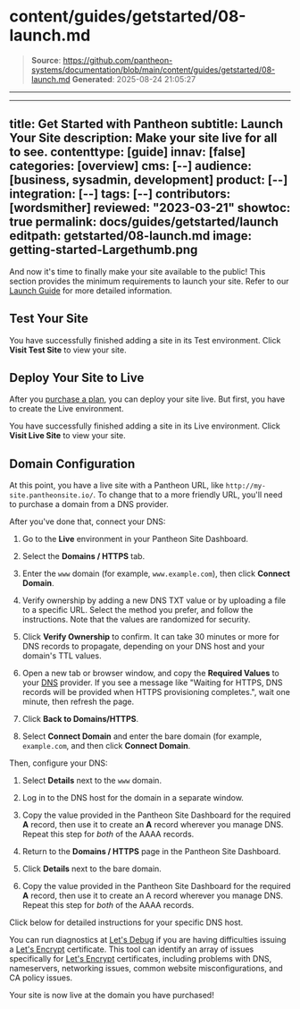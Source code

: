 # content/guides/getstarted/08-launch.md

> **Source**: https://github.com/pantheon-systems/documentation/blob/main/content/guides/getstarted/08-launch.md
> **Generated**: 2025-08-24 21:05:27

---

---
title: Get Started with Pantheon
subtitle: Launch Your Site
description: Make your site live for all to see.
contenttype: [guide]
innav: [false]
categories: [overview]
cms: [--]
audience: [business, sysadmin, development]
product: [--]
integration: [--]
tags: [--]
contributors: [wordsmither]
reviewed: "2023-03-21"
showtoc: true
permalink: docs/guides/getstarted/launch
editpath: getstarted/08-launch.md
image: getting-started-Largethumb.png
---

And now it's time to finally make your site available to the public! This section provides the minimum requirements to launch your site. Refer to our [Launch Guide](/guides/launch/) for more detailed information.

## Test Your Site

<Partial file="test-initialize.md" />

You have successfully finished adding a site in its Test environment.  Click **Visit Test Site** to view your site.

## Deploy Your Site to Live

After you [purchase a plan](/guides/getstarted/purchase), you can deploy your site live.  But first, you have to create the Live environment.

<Partial file="live-initialize.md" />

You have successfully finished adding a site in its Live environment.  Click **Visit Live Site** to view your site.

## Domain Configuration

At this point, you have a live site with a Pantheon URL, like `http://my-site.pantheonsite.io/`. To change that to a more friendly URL, you'll need to purchase a domain from a DNS provider.

After you've done that, connect your DNS:

1. Go to the **<Icon icon="wavePulse" /> Live** environment in your Pantheon Site Dashboard.

1. Select the **<Icon icon="global" /> Domains / HTTPS** tab.

1. Enter the `www` domain (for example, `www.example.com`), then click **Connect Domain**.

1. Verify ownership by adding a new DNS TXT value or by uploading a file to a specific URL. Select the method you prefer, and follow the instructions. Note that the values are randomized for security.

1. Click **Verify Ownership** to confirm. It can take 30 minutes or more for DNS records to propagate, depending on your DNS host and your domain's TTL values.

1. Open a new tab or browser window, and copy the **Required Values** to your [DNS](/guides/domains/dns) provider. If you see a message like "Waiting for HTTPS, DNS records will be provided when HTTPS provisioning completes.", wait one minute, then refresh the page.

1. Click **<Icon icon="arrowLeft" /> Back to Domains/HTTPS**.

1. Select **Connect Domain** and enter the bare domain (for example, `example.com`, and then click **Connect Domain**.

Then, configure your DNS:

1. Select **Details** next to the `www` domain.

1. Log in to the DNS host for the domain in a separate window.

1. Copy the value provided in the Pantheon Site Dashboard for the required **A** record, then use it to create an **A** record wherever you manage DNS. Repeat this step for <i>both</i> of the AAAA records.

1. Return to the **<Icon icon="global" /> Domains / HTTPS** page in the Pantheon Site Dashboard.

1. Click **Details** next to the bare domain.

1. Copy the value provided in the Pantheon Site Dashboard for the required **A** record, then use it to create an A record wherever you manage DNS. Repeat this step for <i>both</i> of the AAAA records.

Click below for detailed instructions for your specific DNS host.

<Accordion title=" DNS Host-Specific Instructions" id="host-specific2" icon="info-sign">

<DNSProviderDocs />

You can run diagnostics at [Let's Debug](https://letsdebug.net/) if you are having difficulties issuing a [Let's Encrypt](https://letsencrypt.org/) certificate. This tool can identify an array of issues specifically for [Let's Encrypt](https://letsencrypt.org/) certificates, including problems with DNS, nameservers, networking issues, common website misconfigurations, and CA policy issues.

</Accordion>

Your site is now live at the domain you have purchased!
